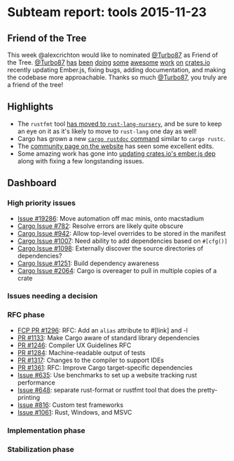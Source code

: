 # Subteam report: tools 2015-11-23

## Friend of the Tree

This week @alexcrichton would like to nominated [@Turbo87] as Friend of
the Tree. [@Turbo87] [has][pr1] [been][pr2] [doing][pr3] [some][pr4]
[awesome][pr5] [work][pr6] [on][pr7] [crates.io][pr8] recently updating
Ember.js, fixing bugs, adding documentation, and making the codebase more
approachable. Thanks so much [@Turbo87], you truly are a friend of the tree!

[@Turbo87]: https://github.com/Turbo87
[pr1]: https://github.com/rust-lang/crates.io/pull/208
[pr2]: https://github.com/rust-lang/crates.io/pull/211
[pr3]: https://github.com/rust-lang/crates.io/pull/214
[pr4]: https://github.com/rust-lang/crates.io/pull/215
[pr5]: https://github.com/rust-lang/crates.io/pull/216
[pr6]: https://github.com/rust-lang/crates.io/pull/221
[pr7]: https://github.com/rust-lang/crates.io/pull/222
[pr8]: https://github.com/rust-lang/crates.io/pull/225

## Highlights

* The `rustfmt` tool [has moved to `rust-lang-nursery`][rustfmt], and be sure to
  keep an eye on it as it's likely to move to `rust-lang` one day as well!
* Cargo has grown a new [`cargo rustdoc` command][cargo-rustdoc] similar to
  `cargo rustc`.
* The [community page on the website][community] has seen some excellent edits.
* Some amazing work has gone into [updating crates.io's ember.js dep][emberup]
  along with fixing a few longstanding issues.

[rustfmt]: http://github.com/rust-lang-nursery/rustfmt
[cargo-rustdoc]: https://github.com/rust-lang/cargo/pull/2129
[community]: https://github.com/rust-lang/rust-www/pull/224
[emberup]: https://github.com/rust-lang/crates.io/pull/208

## Dashboard

### High priority issues

- [Issue #19286](https://github.com/rust-lang/rust/issues/19286):
  Move automation off mac minis, onto macstadium
- [Cargo Issue #782](https://github.com/rust-lang/cargo/issues/782):
  Resolve errors are likely quite obscure
- [Cargo Issue #942](https://github.com/rust-lang/cargo/issues/942):
  Allow top-level overrides to be stored in the manifest
- [Cargo Issue #1007](https://github.com/rust-lang/cargo/issues/1007):
  Need ability to add dependencies based on `#[cfg()]`
- [Cargo Issue #1098](https://github.com/rust-lang/cargo/issues/1098):
  Externally discover the source directories of dependencies?
- [Cargo Issue #1251](https://github.com/rust-lang/cargo/issues/1251):
  Build dependency awareness
- [Cargo Issue #2064](https://github.com/rust-lang/cargo/issues/2064):
  Cargo is overeager to pull in multiple copies of a crate

### Issues needing a decision


### RFC phase

- [FCP PR #1296](https://github.com/rust-lang/rfcs/pull/1296):
  RFC: Add an `alias` attribute to #[link] and -l
- [PR #1133](https://github.com/rust-lang/rfcs/pull/1133):
  Make Cargo aware of standard library dependencies
- [PR #1246](https://github.com/rust-lang/rfcs/pull/1246):
  Compiler UX Guidelines RFC
- [PR #1284](https://github.com/rust-lang/rfcs/pull/1284):
  Machine-readable output of tests
- [PR #1317](https://github.com/rust-lang/rfcs/pull/1317):
  Changes to the compiler to support IDEs
- [PR #1361](https://github.com/rust-lang/rfcs/pull/1361):
  RFC: Improve Cargo target-specific dependencies
- [Issue #635](https://github.com/rust-lang/rfcs/issues/635):
  Use benchmarks to set up a website tracking rust performance
- [Issue #648](https://github.com/rust-lang/rfcs/issues/648):
  separate rust-format or rustfmt tool that does the pretty-printing
- [Issue #816](https://github.com/rust-lang/rfcs/issues/816):
  Custom test frameworks
- [Issue #1061](https://github.com/rust-lang/rfcs/issues/1061):
  Rust, Windows, and MSVC

### Implementation phase


### Stabilization phase


